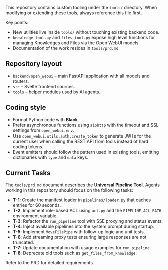 This repository contains custom tooling under the `tools/` directory. When
modifying or extending these tools, always reference this file first.

Key points:
- New utilities live inside `tools/` without touching existing backend code.
- `knowledge_tool.py` and `files_tool.py` expose high level functions for
  managing Knowledges and Files via the Open WebUI models.
- Documentation of the work resides in `tools/prd.md`.

## Repository layout

- `backend/open_webui` – main FastAPI application with all models and routers.
- `src` – Svelte frontend sources.
- `tools` – helper modules used by AI agents.

## Coding style

- Format Python code with **Black**.
- Prefer asynchronous functions using `aiohttp` with the timeout and SSL
  settings from `open_webui.env`.
- Use `open_webui.utils.auth.create_token` to generate JWTs for the current user
  when calling the REST API from tools instead of hard coding tokens.
- Event emitters should follow the pattern used in existing tools, emitting
  dictionaries with `type` and `data` keys.

## Current Tasks

The `tools/prd.md` document describes the **Universal Pipeline Tool**. Agents working in this repository should focus on the following tasks:

- **T-1**: Create the manifest loader in `pipelines/loader.py` that caches entries for 60 seconds.
- **T-2**: Implement role-based ACL using `acl.py` and the `PIPELINE_ACL_PATH` environment variable.
- **T-3**: Refactor the `run_pipeline` tool with SSE proxying and status events.
- **T-4**: Inject available pipelines into the system prompt during startup.
- **T-5**: Implement `MoveFilePipe` with follow-up logic and unit tests.
- **T-6**: Add streaming proxy tests ensuring large responses are not truncated.
- **T-7**: Update documentation with usage examples for `run_pipeline`.
- **T-8**: Deprecate old tools such as `get_files_from_knowledge`.

Refer to the PRD for detailed requirements.
